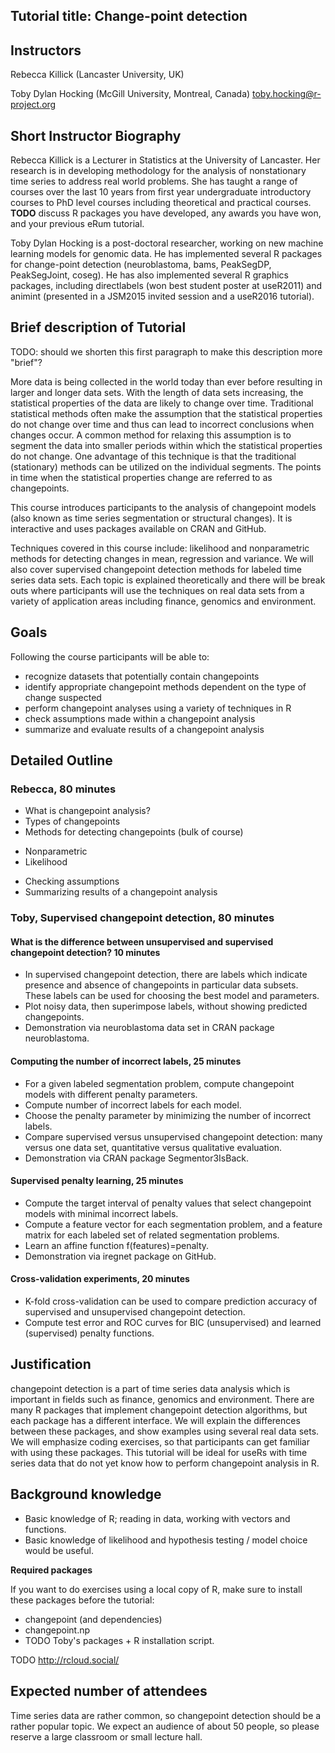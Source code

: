 ## Tutorial title: Change-point detection

## Instructors

Rebecca Killick (Lancaster University, UK)

Toby Dylan Hocking (McGill University, Montreal, Canada) toby.hocking@r-project.org

## Short Instructor Biography

Rebecca Killick is a Lecturer in Statistics at the University of
Lancaster. Her research is in developing methodology for the analysis
of nonstationary time series to address real world problems.  She has
taught a range of courses over the last 10 years from first year
undergraduate introductory courses to PhD level courses including
theoretical and practical courses. **TODO** discuss R packages you
have developed, any awards you have won, and your previous eRum tutorial.

Toby Dylan Hocking is a post-doctoral researcher, working on new
machine learning models for genomic data. He has implemented several R
packages for change-point detection (neuroblastoma, bams, PeakSegDP,
PeakSegJoint, coseg). He has also implemented several R graphics
packages, including directlabels (won best student poster at useR2011)
and animint (presented in a JSM2015 invited session and a useR2016
tutorial).

## Brief description of Tutorial
 
TODO: should we shorten this first paragraph to make this description more "brief"?

More data is being collected in the world today than ever before
resulting in larger and longer data sets. With the length of data sets
increasing, the statistical properties of the data are likely to
change over time. Traditional statistical methods often make the
assumption that the statistical properties do not change over time and
thus can lead to incorrect conclusions when changes occur. A common
method for relaxing this assumption is to segment the data into
smaller periods within which the statistical properties do not
change. One advantage of this technique is that the traditional
(stationary) methods can be utilized on the individual segments. The
points in time when the statistical properties change are referred to
as changepoints.

This course introduces participants to the analysis of changepoint
models (also known as time series segmentation or structural
changes). It is interactive and uses packages available on CRAN and
GitHub.

Techniques covered in this course include: likelihood and
nonparametric methods for detecting changes in mean, regression and
variance. We will also cover supervised changepoint detection methods
for labeled time series data sets. Each topic is explained
theoretically and there will be break outs where participants will use
the techniques on real data sets from a variety of application areas
including finance, genomics and environment.
 
## Goals

Following the course participants will be able to:
* recognize datasets that potentially contain changepoints
* identify appropriate changepoint methods dependent on the type of change suspected
* perform changepoint analyses using a variety of techniques in R
* check assumptions made within a changepoint analysis
* summarize and evaluate results of a changepoint analysis
 
## Detailed Outline

### Rebecca, 80 minutes

* What is changepoint analysis?
* Types of changepoints
* Methods for detecting changepoints (bulk of course)
- Nonparametric
- Likelihood
* Checking assumptions
* Summarizing results of a changepoint analysis

### Toby, Supervised changepoint detection, 80 minutes

#### What is the difference between unsupervised and supervised changepoint detection? 10 minutes

* In supervised changepoint detection, there are labels which
  indicate presence and absence of changepoints in particular data
  subsets. These labels can be used for choosing the best model and
  parameters.
* Plot noisy data, then superimpose labels, without showing
  predicted changepoints.
* Demonstration via neuroblastoma data set in CRAN package
  neuroblastoma. 

#### Computing the number of incorrect labels, 25 minutes

* For a given labeled segmentation problem, compute changepoint models
  with different penalty parameters.
* Compute number of incorrect labels for each model. 
* Choose the penalty parameter by minimizing the number of incorrect
  labels.
* Compare supervised versus unsupervised changepoint detection: many
  versus one data set, quantitative versus qualitative
  evaluation.
* Demonstration via CRAN package Segmentor3IsBack.

#### Supervised penalty learning, 25 minutes

* Compute the target interval of penalty values that select changepoint
  models with minimal incorrect labels. 
* Compute a feature vector for each segmentation problem, and a
  feature matrix for each labeled set of related segmentation
  problems. 
* Learn an affine function f(features)=penalty.
* Demonstration via iregnet package on GitHub.

#### Cross-validation experiments, 20 minutes

* K-fold cross-validation can be used to compare prediction accuracy
  of supervised and unsupervised changepoint detection.
* Compute test error and ROC curves for BIC (unsupervised) and learned
  (supervised) penalty functions.
 
## Justification

changepoint detection is a part of time series data analysis which is
important in fields such as finance, genomics and environment. There
are many R packages that implement changepoint detection algorithms,
but each package has a different interface. We will explain the
differences between these packages, and show examples using several
real data sets. We will emphasize coding exercises, so that
participants can get familiar with using these packages. This tutorial
will be ideal for useRs with time series data that do not yet know how
to perform changepoint analysis in R.

## Background knowledge

* Basic knowledge of R; reading in data, working with vectors and functions. 
* Basic knowledge of likelihood and hypothesis testing / model choice would be useful.
 
**Required packages**

If you want to do exercises using a local copy of R, make sure to
install these packages before the tutorial:

* changepoint (and dependencies)
* changepoint.np
* TODO Toby's packages + R installation script.

TODO http://rcloud.social/ 

## Expected number of attendees

Time series data are rather common, so changepoint detection should be
a rather popular topic. We expect an audience of about 50 people,
so please reserve a large classroom or small lecture hall.
